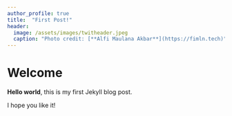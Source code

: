 ```yaml
---
author_profile: true
title:  "First Post!"
header:
  image: /assets/images/twitheader.jpeg
  caption: "Photo credit: [**Alfi Maulana Akbar**](https://fimln.tech)"
---
```


# Welcome

**Hello world**, this is my first Jekyll blog post.

I hope you like it!